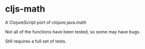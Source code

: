 # cljs-math
A ClojureScript port of clojure.java.math

Not all of the functions have been tested, so some may have bugs.

Still requires a full set of tests.
